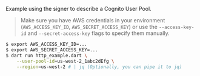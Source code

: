 Example using the signer to describe a Cognito User Pool.

> Make sure you have AWS credentials in your environment (`AWS_ACCESS_KEY_ID`, `AWS_SECRET_ACCESS_KEY`) or use the `--access-key-id` and `--secret-access-key` flags to specify them manually.

```bash
$ export AWS_ACCESS_KEY_ID=...
$ export AWS_SECRET_ACCESS_KEY=...
$ dart run http_example.dart \
    --user-pool-id=us-west-2_1abc2dEfg \
    --region=us-west-2 # | jq (Optionally, you can pipe it to jq)
```
